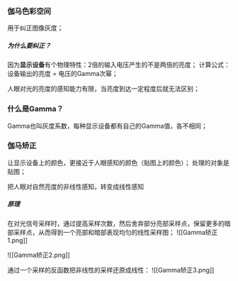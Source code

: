 ### 伽马色彩空间
用于纠正图像灰度；

##### 为什么要纠正？










因为**显示设备**有个物理特性：2倍的输入电压产生的不是两倍的亮度；
计算公式：设备输出的亮度 = 电压的Gamma次幂；



人眼对光的亮度的感知能力有限，当亮度到达一定程度后就无法区别；




### 什么是Gamma？
Gamma也叫灰度系数，每种显示设备都有自己的Gamma值，各不相同；

### 伽马矫正
让显示设备上的颜色，更接近于人眼感知的颜色（贴图上的颜色）；
处理的对象是贴图；



把人眼对自然亮度的非线性感知，转变成线性感知







##### 原理
在对光信号采样时，通过提高采样次数，然后舍弃部分亮部采样点，保留更多的暗部采样点，从而得到一个亮部和暗部表现均匀的线性采样图；
![[Gamma矫正1.png]]

![[Gamma矫正2.png]]

通过一个采样的反函数把非线性的采样还原成线性：
![[Gamma矫正3.png]]